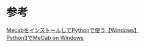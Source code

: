 


# 参考
[MecabをインストールしてPythonで使う【Windows】](https://self-development.info/mecab%E3%82%92%E3%82%A4%E3%83%B3%E3%82%B9%E3%83%88%E3%83%BC%E3%83%AB%E3%81%97%E3%81%A6python%E3%81%A7%E4%BD%BF%E3%81%86%E3%80%90windows%E3%80%91/)  
[Python3でMeCab on Windows](https://oita.oika.me/2018/05/03/python3-mecab-on-windows/)


